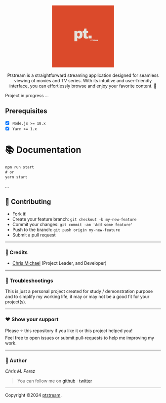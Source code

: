 <p align="center">
  <img src="./public//img/ptstream.png" alt="Ptstream Logo" width="200"/>
</p>

<p align="center">
Ptstream is a straightforward streaming application designed for seamless viewing of movies and TV series. With its intuitive and user-friendly interface, you can effortlessly browse and enjoy your favorite content. 🚀
 </p>

Project in progress ...

## Prerequisites

- [x] `Node.js >= 18.x`
- [x] `Yarn >= 1.x`

# 📚 Documentation

```shell
npm run start
# or
yarn start
```

...

## **:handshake: Contributing**

- Fork it!
- Create your feature branch: `git checkout -b my-new-feature`
- Commit your changes: `git commit -am 'Add some feature'`
- Push to the branch: `git push origin my-new-feature`
- Submit a pull request

---

### **:busts_in_silhouette: Credits**

- [Chris Michael](https://github.com/ChrisMichaelPerezSantiago) (Project Leader, and Developer)

---

### **:anger: Troubleshootings**

This is just a personal project created for study / demonstration purpose and to simplify my working life, it may or may
not be a good fit for your project(s).

---

### **:heart: Show your support**

Please :star: this repository if you like it or this project helped you!\
Feel free to open issues or submit pull-requests to help me improving my work.

---

### **:robot: Author**

_*Chris M. Perez*_

> You can follow me on
> [github](https://github.com/ChrisMichaelPerezSantiago)&nbsp;&middot;&nbsp;[twitter](https://twitter.com/Chris5855M)

---

Copyright ©2024 [ptstream](https://github.com/ChrisMichaelPerezSantiago/ptstream).
